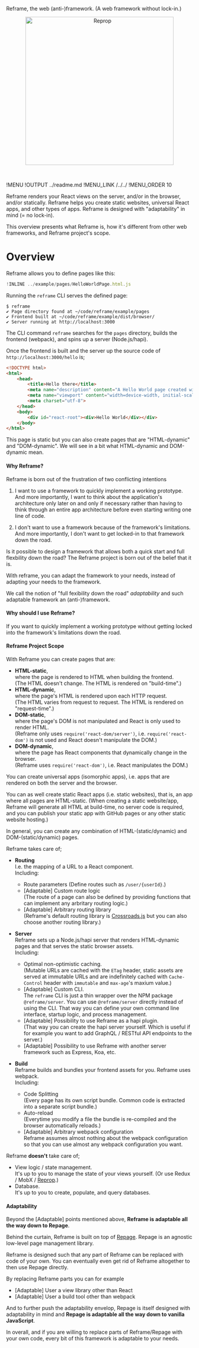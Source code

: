 Reframe, the web (anti-)framework. (A web framework without lock-in.)

[<p align="center"><img src='https://github.com/brillout-test/reprop-test/blob/master/docs/logo/logo-title.svg' width=400 style="max-width:100%;" alt="Reprop"/></p>](https://github.com/brillout/reprop)
<br/>

!MENU
!OUTPUT ../readme.md
!MENU_LINK /../../
!MENU_ORDER 10

Reframe renders your React views on the server, and/or in the browser, and/or statically.
Reframe helps you create static websites, universal React apps, and other types of apps.
Reframe is designed with "adaptability" in mind (= no lock-in).

This overview presents what Reframe is, how it's different from other web frameworks, and Reframe project's scope.

# Overview

Reframe allows you to define pages like this:

~~~js
!INLINE ../example/pages/HelloWorldPage.html.js
~~~

Running the `reframe` CLI serves the defined page:

~~~shell
$ reframe
✔ Page directory found at ~/code/reframe/example/pages
✔ Frontend built at ~/code/reframe/example/dist/browser/
✔ Server running at http://localhost:3000
~~~

The CLI command `reframe` searches for the `pages` directory, builds the frontend (webpack), and spins up a server (Node.js/hapi).

Once the frontend is built and the server up the source code of `http://localhost:3000/hello` is;

~~~html
<!DOCTYPE html>
<html>
    <head>
        <title>Hello there</title>
        <meta name="description" content="A Hello World page created with Reframe.">
        <meta name="viewport" content="width=device-width, initial-scale=1, maximum-scale=1">
        <meta charset="utf-8">
    </head>
    <body>
        <div id="react-root"><div>Hello World</div></div>
    </body>
</html>
~~~

This page is static but you can also create pages that are "HTML-dynamic" and "DOM-dynamic".
We will see in a bit what HTML-dynamic and DOM-dynamic mean.


#### Why Reframe?

Reframe is born out of the frustration of two conflicting intentions

 1. I want to use a framework to quickly implement a working prototype. And more importantly, I want to think about the application's architecture only later on and only if necessary rather than having to think through an entire app architecture before even starting writing one line of code.

 2. I don't want to use a framework because of the framework's limitations. And more importantly, I don't want to get locked-in to that framework down the road.

Is it possible to design a framework that allows both a quick start and full flexbility down the road?
The Reframe project is born out of the belief that it is.

With reframe, you can adapt the framework to your needs, instead of adapting your needs to the framework.

We call the notion of "full fexibility down the road" *adaptability* and such adaptable framework an (anti-)framework.

#### Why should I use Reframe?

If you want to quickly implement a working prototype without getting locked into the framework's limitations down the road.


#### Reframe Project Scope

With Reframe you can create pages that are:

 - **HTML-static**,
   <br/>
   where the page is rendered to HTML when building the frontend.
   <br/>
   (The HTML doesn't change. The HTML is rendered on "build-time".)
 - **HTML-dynamic**,
   <br/>
   where the page's HTML is rendered upon each HTTP request.
   <br/>
   (The HTML varies from request to request. The HTML is rendered on "request-time".)
 - **DOM-static**,
   <br/>
   where the page's DOM is not manipulated and React is only used to render HTML.
   <br/>
   (Reframe only uses `require('react-dom/server')`, i.e. `require('react-dom')` is not used and React doesn't manipulate the DOM.)
 - **DOM-dynamic**,
   <br/>
   where the page has React components that dynamically change in the browser.
   <br/>
   (Reframe uses `require('react-dom')`, i.e. React manipulates the DOM.)

You can create universal apps (isomorphic apps), i.e. apps that are rendered on both the server and the browser.

You can as well create static React apps (i.e. static websites), that is, an app where all pages are HTML-static.
(When creating a static website/app,
Reframe will generate all HTML at build-time,
no server code is required,
and you can publish your static app with GitHub pages or
any other static website hosting.)

In general, you can create any combination of HTML-(static/dynamic) and DOM-(static/dynamic) pages.


Reframe takes care of;

 - **Routing**
   <br/>
   I.e. the mapping of a URL to a React component.
   <br/>
   Including:
    - Route parameters
      (Define routes such as `/user/{userId}`.)
      <br/>
    - [Adaptable] Custom route logic
      <br/>
      (The route of a page can also be defined by providing functions that can implement any arbritary routing logic.)
    - [Adaptable] Arbitrary routing library
      <br/>
      (Reframe's default routing library is [Crossroads.js](https://github.com/millermedeiros/crossroads.js) but you can also choose another routing library.)


 - **Server**
   <br/>
   Reframe sets up a Node.js/hapi server that renders HTML-dynamic pages and that serves the static browser assets.
   <br/>
    Including:
     - Optimal non-optimistic caching.
       <br/>
       (Mutable URLs are cached with the `ETag` header, static assets are served at immutable URLs and are indefinitely cached with `Cache-Control` header with `immutable` and `max-age`'s maxium value.)
     - [Adaptable] Custom CLI.
       <br/>
       The `reframe` CLI is just a thin wrapper over the NPM package `@reframe/server`.
       You can use `@reframe/server` directly instead of using the CLI.
       That way you can define your own command line interface, startup logic, and process management.
     - [Adaptable] Possibility to use Reframe as a hapi plugin.
       <br/>
       (That way you can create the hapi server yourself. Which is useful if for example you want to add GraphQL / RESTful API endpoints to the server.)
     - [Adaptable] Possibility to use Reframe with another server framework such as Express, Koa, etc.

 - **Build**
   <br/>
   Reframe builds and bundles your frontend assets for you. Reframe uses webpack.
   <br/>
   Including:
    - Code Splitting
      <br/>
      (Every page has its own script bundle. Common code is extracted into a separate script bundle.)
    - Auto-reload
      <br/>
      (Everytime you modify a file the bundle is re-compiled and the browser automatically reloads.)
    - [Adaptable] Arbitrary webpack configuration
      <br/>
      Reframe assumes almost nothing about the webpack configuration so that you can use almost any webpack configuration you want.


Reframe **doesn't** take care of;

 - View logic / state management.
   <br/>
   It's up to you to manage the state of your views yourself. (Or use Redux / MobX / [Reprop](https://github.com/brillout/reprop).)
 - Database.
   <br/>
   It's up to you to create, populate, and query databases.


#### Adaptability

Beyond the [Adaptable] points mentioned above, **Reframe is adaptable all the way down to Repage**.

Behind the curtain,
Reframe is built on top of [Repage](https://github.com/brillout/repage).
Repage is an agnostic low-level page management library.

Reframe is designed such that any part of Reframe can be replaced with code of your own.
You can eventually even get rid of Reframe altogether to then use Repage directly.

By replacing Reframe parts you can for example
 - [Adaptable] User a view library other than React
 - [Adaptable] User a build tool other than webpack

And to further push the adaptability envelop, Repage is itself designed with adaptability in mind and
**Repage is adaptable all the way down to vanilla JavaScript**.

In overall, and if you are willing to replace parts of Reframe/Repage with your own code, every bit of this framework is adaptable to your needs.
